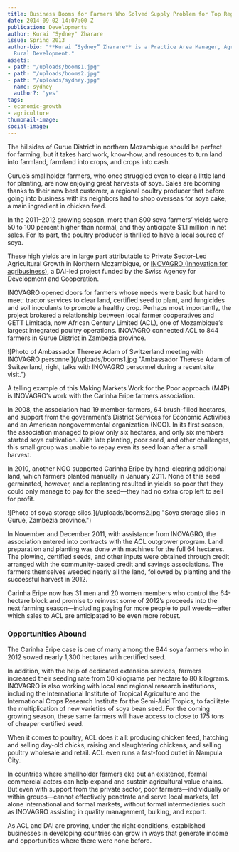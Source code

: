 ```yaml
---
title: Business Booms for Farmers Who Solved Supply Problem for Top Regional Business
date: 2014-09-02 14:07:00 Z
publication: Developments
author: Kurai "Sydney" Zharare
issue: Spring 2013
author-bio: "**Kurai “Sydney” Zharare** is a Practice Area Manager, Agribusiness and
  Rural Development."
assets:
- path: "/uploads/booms1.jpg"
- path: "/uploads/booms2.jpg"
- path: "/uploads/sydney.jpg"
  name: sydney
  author?: 'yes'
tags:
- economic-growth
- agriculture
thumbnail-image:
social-image:
---
```


<p>The hillsides of Gurue District in northern Mozambique should be perfect for farming, but it takes hard work, know-how, and resources to turn land into farmland, farmland into crops, and crops into cash.</p>


<p>Gurue’s smallholder farmers, who once struggled even to clear a little land for planting, are now enjoying great harvests of soya. Sales are booming thanks to their new best customer, a regional poultry producer that before going into business with its neighbors had to shop overseas for soya cake, a main ingredient in chicken feed.</p>
<p>In the 2011–2012 growing season, more than 800 soya farmers’ yields were 50 to 100 percent higher than normal, and they anticipate $1.1 million in net sales. For its part, the poultry producer is thrilled to have a local source of soya.</p>
<p>These high yields are in large part attributable to Private Sector-Led Agricultural Growth in Northern Mozambique, or <a href="http://dai.com/our-work/projects/mozambique%E2%80%94innovation-agribusiness-inovagro">INOVAGRO (Innovation for agribusiness)</a>, a DAI-led project funded by the Swiss Agency for Development and Cooperation.</p>
<p>INOVAGRO opened doors for farmers whose needs were basic but hard to meet: tractor services to clear land, certified seed to plant, and fungicides and soil inoculants to promote a healthy crop. Perhaps most importantly, the project brokered a relationship between local farmer cooperatives and GETT Limitada, now African Century Limited (ACL), one of Mozambique’s largest integrated poultry operations. INOVAGRO connected ACL to 844 farmers in Gurue District in Zambezia province.</p>
![Photo of Ambassador Therese Adam of Switzerland meeting with INOVAGRO personnel](/uploads/booms1.jpg "Ambassador Therese Adam of Switzerland, right, talks with INOVAGRO personnel during a recent site visit.")
<p>A telling example of this Making Markets Work for the Poor approach (M4P) is INOVAGRO’s work with the Carinha Eripe farmers association.</p>
<p>In 2008, the association had 19 member-farmers, 64 brush-filled hectares, and support from the government’s District Services for Economic Activities and an American nongovernmental organization (NGO). In its first season, the association managed to plow only six hectares, and only six members started soya cultivation. With late planting, poor seed, and other challenges, this small group was unable to repay even its seed loan after a small harvest.</p>
<p>In 2010, another NGO supported Carinha Eripe by hand-clearing additional land, which farmers planted manually in January 2011. None of this seed germinated, however, and a replanting resulted in yields so poor that they could only manage to pay for the seed—they had no extra crop left to sell for profit.</p>
![Photo of soya storage silos.](/uploads/booms2.jpg "Soya storage silos in Gurue, Zambezia province.") 
<p>In November and December 2011, with assistance from INOVAGRO, the association entered into contracts with the ACL outgrower program. Land preparation and planting was done with machines for the full 64 hectares. The plowing, certified seeds, and other inputs were obtained through credit arranged with the community-based credit and savings associations. The farmers themselves weeded nearly all the land, followed by planting and the successful harvest in 2012.</p>
<p>Carinha Eripe now has 31 men and 20 women members who control the 64-hectare block and promise to reinvest some of 2012’s proceeds into the next farming season—including paying for more people to pull weeds—after which sales to ACL are anticipated to be even more robust.</p>
<h3>Opportunities Abound</h3>
<p>The Carinha Eripe case is one of many among the 844 soya farmers who in 2012 sowed nearly 1,300 hectares with certified seed.</p>
<p>In addition, with the help of dedicated extension services, farmers increased their seeding rate from 50 kilograms per hectare to 80 kilograms. INOVAGRO is also working with local and regional research institutions, including the International Institute of Tropical Agriculture and the International Crops Research Institute for the Semi-Arid Tropics, to facilitate the multiplication of new varieties of soya bean seed. For the coming growing season, these same farmers will have access to close to 175 tons of cheaper certified seed.</p>
<p>When it comes to poultry, ACL does it all: producing chicken feed, hatching and selling day-old chicks, raising and slaughtering chickens, and selling poultry wholesale and retail. ACL even runs a fast-food outlet in Nampula City.</p>
<p>In countries where smallholder farmers eke out an existence, formal commercial actors can help expand and sustain agricultural value chains. But even with support from the private sector, poor farmers—individually or within groups—cannot effectively penetrate and serve local markets, let alone international and formal markets, without formal intermediaries such as INOVAGRO assisting in quality management, bulking, and export.</p>
<p>As ACL and DAI are proving, under the right conditions, established businesses in developing countries can grow in ways that generate income and opportunities where there were none before.</p>

